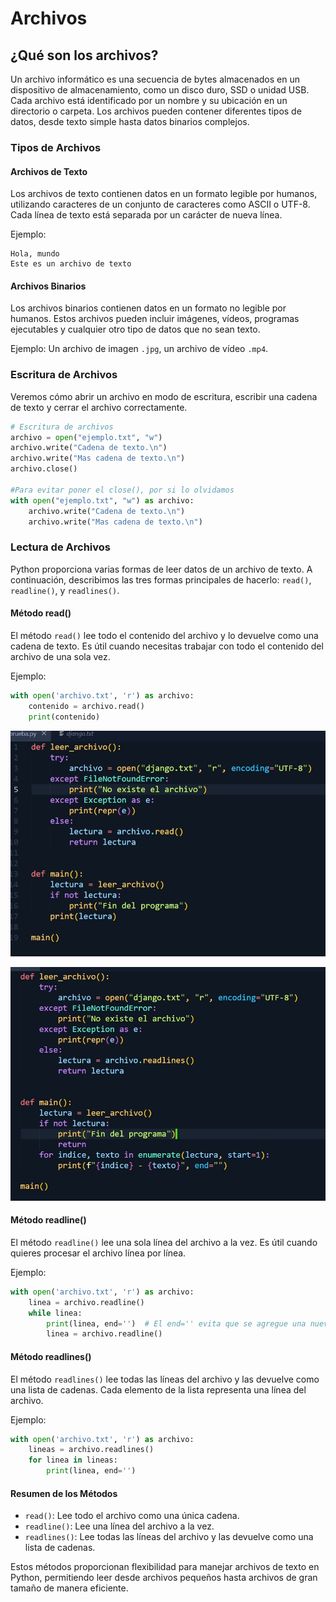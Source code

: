 # Archivos

## ¿Qué son los archivos?
Un archivo informático es una secuencia de bytes almacenados en un dispositivo de almacenamiento, como un disco duro, SSD o unidad USB. Cada archivo está identificado por un nombre y su ubicación en un directorio o carpeta. Los archivos pueden contener diferentes tipos de datos, desde texto simple hasta datos binarios complejos.

### Tipos de Archivos
#### Archivos de Texto
Los archivos de texto contienen datos en un formato legible por humanos, utilizando caracteres de un conjunto de caracteres como ASCII o UTF-8. Cada línea de texto está separada por un carácter de nueva línea.

Ejemplo:
```
Hola, mundo
Este es un archivo de texto
```

#### Archivos Binarios
Los archivos binarios contienen datos en un formato no legible por humanos. Estos archivos pueden incluir imágenes, vídeos, programas ejecutables y cualquier otro tipo de datos que no sean texto.

Ejemplo: Un archivo de imagen `.jpg`, un archivo de vídeo `.mp4`.

### Escritura de Archivos
Veremos cómo abrir un archivo en modo de escritura, escribir una cadena de texto y cerrar el archivo correctamente.
```python
# Escritura de archivos
archivo = open("ejemplo.txt", "w")
archivo.write("Cadena de texto.\n")
archivo.write("Mas cadena de texto.\n")
archivo.close()

#Para evitar poner el close(), por si lo olvidamos
with open("ejemplo.txt", "w") as archivo:
    archivo.write("Cadena de texto.\n")
    archivo.write("Mas cadena de texto.\n")
```

### Lectura de Archivos
Python proporciona varias formas de leer datos de un archivo de texto. A continuación, describimos las tres formas principales de hacerlo: `read()`, `readline()`, y `readlines()`.

#### Método read()
El método `read()` lee todo el contenido del archivo y lo devuelve como una cadena de texto. Es útil cuando necesitas trabajar con todo el contenido del archivo de una sola vez.

Ejemplo:
```python
with open('archivo.txt', 'r') as archivo:
    contenido = archivo.read()
    print(contenido)
```

![alt text](image-1.png)

![alt text](image-2.png)

#### Método readline()
El método `readline()` lee una sola línea del archivo a la vez. Es útil cuando quieres procesar el archivo línea por línea.

Ejemplo:
```python
with open('archivo.txt', 'r') as archivo:
    linea = archivo.readline()
    while linea:
        print(linea, end='')  # El end='' evita que se agregue una nueva línea adicional
        linea = archivo.readline()
```

#### Método readlines()
El método `readlines()` lee todas las líneas del archivo y las devuelve como una lista de cadenas. Cada elemento de la lista representa una línea del archivo.

Ejemplo:
```python
with open('archivo.txt', 'r') as archivo:
    lineas = archivo.readlines()
    for linea in lineas:
        print(linea, end='')
```

#### Resumen de los Métodos
- `read()`: Lee todo el archivo como una única cadena.
- `readline()`: Lee una línea del archivo a la vez.
- `readlines()`: Lee todas las líneas del archivo y las devuelve como una lista de cadenas.

Estos métodos proporcionan flexibilidad para manejar archivos de texto en Python, permitiendo leer desde archivos pequeños hasta archivos de gran tamaño de manera eficiente.